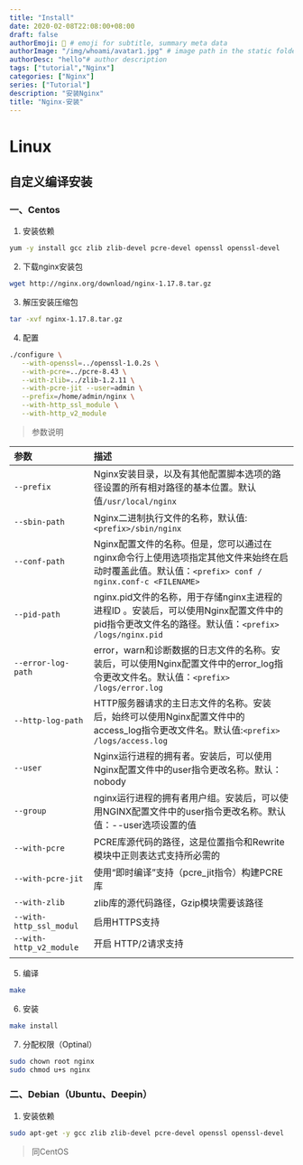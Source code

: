 ```yaml
---
title: "Install"
date: 2020-02-08T22:08:00+08:00
draft: false
authorEmoji: 🤖 # emoji for subtitle, summary meta data
authorImage: "/img/whoami/avatar1.jpg" # image path in the static folder
authorDesc: "hello"# author description
tags: ["tutorial","Nginx"]
categories: ["Nginx"]
series: ["Tutorial"]
description: "安装Nginx"
title: "Nginx-安装"
---
```

# Linux
## 自定义编译安装
### 一、Centos
1. 安装依赖
```bash
yum -y install gcc zlib zlib-devel pcre-devel openssl openssl-devel
```
2. 下载nginx安装包
```bash
wget http://nginx.org/download/nginx-1.17.8.tar.gz
```
3. 解压安装压缩包
```bash
tar -xvf nginx-1.17.8.tar.gz
```
4. 配置
```bash
./configure \
   --with-openssl=../openssl-1.0.2s \
   --with-pcre=../pcre-8.43 \
   --with-zlib=../zlib-1.2.11 \
   --with-pcre-jit --user=admin \
   --prefix=/home/admin/nginx \
   --with-http_ssl_module \
   --with-http_v2_module 
```
> 参数说明

| 参数 | 描述 |
|:-|:-|
| `--prefix` |Nginx安装目录，以及有其他配置脚本选项的路径设置的所有相对路径的基本位置。默认值`/usr/local/nginx`|
|`--sbin-path`|Nginx二进制执行文件的名称，默认值:`<prefix>/sbin/nginx`|
|`--conf-path`|Nginx配置文件的名称。但是，您可以通过在nginx命令行上使用选项指定其他文件来始终在启动时覆盖此值。默认值：`<prefix> conf / nginx.conf-c <FILENAME>`|
|`--pid-path`|nginx.pid文件的名称，用于存储nginx主进程的进程ID 。安装后，可以使用Nginx配置文件中的pid指令更改文件名的路径。默认值：`<prefix> /logs/nginx.pid`|
|`--error-log-path`|error，warn和诊断数据的日志文件的名称。安装后，可以使用Nginx配置文件中的error_log指令更改文件名。默认值：`<prefix> /logs/error.log`|
|`--http-log-path`|HTTP服务器请求的主日志文件的名称。安装后，始终可以使用Nginx配置文件中的access_log指令更改文件名。默认值:`<prefix> /logs/access.log`|
|`--user`|Nginx运行进程的拥有者。安装后，可以使用Nginx配置文件中的user指令更改名称。默认：nobody|
|`--group`|nginx运行进程的拥有者用户组。安装后，可以使用NGINX配置文件中的user指令更改名称。默认值：--user选项设置的值|
|`--with-pcre`|PCRE库源代码的路径，这是位置指令和Rewrite模块中正则表达式支持所必需的|
|`--with-pcre-jit`|使用“即时编译”支持（pcre_jit指令）构建PCRE库|
|`--with-zlib`|zlib库的源代码路径，Gzip模块需要该路径|
|`--with-http_ssl_modul`|启用HTTPS支持|
|`--with-http_v2_module`|开启 HTTP/2请求支持|
|||

5. 编译
```bash
make
```

6. 安装
```bash
make install
```

7. 分配权限（Optinal）
```bash
sudo chown root nginx
sudo chmod u+s nginx
```

### 二、Debian（Ubuntu、Deepin）
1. 安装依赖
```bash
sudo apt-get -y gcc zlib zlib-devel pcre-devel openssl openssl-devel
```
> 同CentOS

